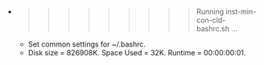 * >>>>>>>>> Running inst-min-con-cld-bashrc.sh ...
  * Set common settings for ~/.bashrc.
  * Disk size = 826908K. Space Used = 32K. Runtime = 00:00:00:01.
